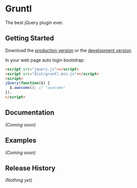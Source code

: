 # Gruntl

The best jQuery plugin ever.

## Getting Started
Download the [production version][min] or the [development version][max].

[min]: https://raw.github.com/raosiyong/gruntl/master/dist/gruntl.min.js
[max]: https://raw.github.com/raosiyong/gruntl/master/dist/gruntl.js

In your web page auto login bootstrap:

```html
<script src="jquery.js"></script>
<script src="dist/gruntl.min.js"></script>
<script>
jQuery(function($) {
  $.awesome(); // "awesome"
});
</script>
```

## Documentation
_(Coming soon)_

## Examples
_(Coming soon)_

## Release History
_(Nothing yet)_
